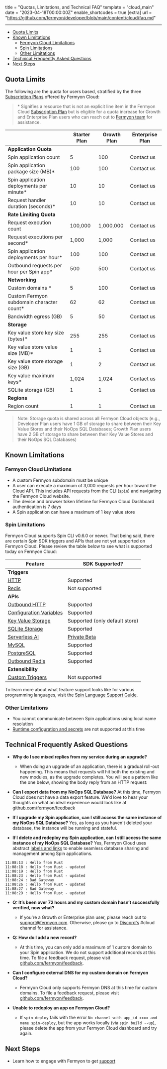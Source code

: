 title = "Quotas, Limitations, and Technical FAQ"
template = "cloud_main"
date = "2023-04-18T00:00:00Z"
enable_shortcodes = true
[extra]
url = "https://github.com/fermyon/developer/blob/main/content/cloud/faq.md"

---
- [Quota Limits](#quota-limits)
- [Known Limitations](#known-limitations)
  - [Fermyon Cloud Limitations](#fermyon-cloud-limitations)
  - [Spin Limitations](#spin-limitations)
  - [Other Limitations](#other-limitations)
- [Technical Frequently Asked Questions](#technical-frequently-asked-questions)
- [Next Steps](#next-steps)

## Quota Limits

The following are the quota for users based, stratified by the three [Subscription Plans](./pricing-and-billing.md) offered by Fermyon Cloud:

> \* Signifies a resource that is not an explicit line item in the Fermyon Cloud [Subscription Plan](https://www.fermyon.com/pricing) but is eligible for a quota increase for Growth and Enterprise Plan users who can reach out to <a href="mailto:sales@fermyon.com">Fermyon team</a> for assistance.

| | Starter Plan | Growth Plan | Enterprise Plan
|-----|-----|-----|-----|
| **Application Quota** |
| Spin application count | 5 | 100 | Contact us 
| Spin application package size (MB)* | 100 | 100 | Contact us
| Spin application deployments per minute* | 10 | 10 | Contact us
| Request handler duration (seconds)* | 10  | 10  | Contact us
| **Rate Limiting Quota** |
| Request execution count | 100,000  | 1,000,000  | Contact us
| Request executions per second* | 1,000 | 1,000 | Contact us 
| Spin application deployments per hour* | 100 | 100 | Contact us
| Outbound requests per hour per Spin app* | 500 | 500 | Contact us
| **Networking** |
| Custom domains * | 5 | 100 | Contact us
| Custom Fermyon subdomain character count* | 62 | 62 | Contact us
| Bandwidth egress (GB) | 5 | 50 | Contact us
| **Storage** |
| Key value store key size (bytes)* | 255 | 255 | Contact us
| Key value store value size (MB)* | 1 | 1 | Contact us
| Key value store storage size (GB) | 1 | 2 | Contact us
| Key value maximum keys* | 1,024 | 1,024 | Contact us
| SQLite storage (GB) | 1 | 1 |  Contact us
| **Regions** |
| Region count| 1 | 1 | Contact us

> Note: Storage quota is shared across all Fermyon Cloud objects (e.g., Developer Plan users have 1 GB of storage to share between their Key Value Stores and their NoOps SQL Databases; Growth Plan users have 2 GB of storage to share between their Key Value Stores and their NoOps SQL Databases)

## Known Limitations

### Fermyon Cloud Limitations

- A custom Fermyon subdomain must be unique
- A user can execute a maximum of 3,000 requests per hour toward the Cloud API. This includes API requests from the CLI (`spin`) and navigating the Fermyon Cloud website.
- The device and browser token lifetime for Fermyon Cloud Dashboard authentication is 7 days
- A Spin application can have a maximum of 1 key value store

### Spin Limitations

Fermyon Cloud supports Spin CLI v0.6.0 or newer. That being said, there are certain Spin SDK triggers and APIs that are not yet supported on Fermyon Cloud. Please review the table below to see what is supported today on Fermyon Cloud: 

| Feature | SDK Supported? |
|-----|-----|
| **Triggers** |
| [HTTP](/spin/http-trigger) | Supported |
| [Redis](/spin/redis-trigger) | Not supported |
| **APIs** |
| [Outbound HTTP](/spin/rust-components.md#sending-outbound-http-requests) | Supported |
| [Configuration Variables](/spin/variables) | Supported |
| [Key Value Storage](/spin/kv-store-api-guide) | Supported (only default store) |
| [SQLite Storage](/spin/sqlite-api-guide) | Supported |
| [Serverless AI](/spin/serverless-ai-api-guide) | [Private Beta](/cloud/serverless-ai.md) |
| [MySQL](/spin/rdbms-storage#using-mysql-and-postgresql-from-applications) | Supported |
| [PostgreSQL](/spin/rdbms-storage#using-mysql-and-postgresql-from-applications) | Supported |
| [Outbound Redis](/spin/rust-components.md#storing-data-in-redis-from-rust-components) | Supported |
| **Extensibility** |
| [Custom Triggers](/spin/extending-and-embedding) | Not supported |

To learn more about what feature support looks like for various programming languages, visit the [Spin Language Support Guide](/spin/language-support-overview.md).

### Other Limitations

- You cannot communicate between Spin applications using local name resolution
- [Runtime configuration and secrets](/spin/dynamic-configuration#runtime-configuration) are not supported at this time

## Technical Frequently Asked Questions

- **Why do I see mixed replies from my service during an upgrade?**
  - When doing an upgrade of an application, there is a gradual roll-out happening. This means that requests will hit both the existing and new modules, as the upgrade completes. You will see a pattern like the one below, showing the body reply from an HTTP request:

- **Can I export data from my NoOps SQL Database?**
At this time, Fermyon Cloud does not have a data export feature. We'd love to hear your thoughts on what an ideal experience would look like at [github.com/fermyon/feedback](https://github.com/fermyon/feedback)

- **If I upgrade my Spin application, can I still access the same instance of my NoOps SQL Database?**
Yes, as long as you haven't deleted your database, the instance will be running and stateful. 

- **If I delete and redeploy my Spin application, can I still access the same instance of my NoOps SQL Database?**
Yes, Fermyon Cloud uses abstract [labels and links](https://developer.fermyon.com/cloud/linking-applications-to-resources-using-labels) to enable seamless database sharing and management among Spin applications.

<!-- @nocpy -->

```text
11:08:13 : Hello from Rust
11:08:18 : Hello from Rust - updated
11:08:19 : Hello from Rust
11:08:23 : Hello from Rust - updated
11:08:24 : Bad Gateway
11:08:26 : Hello from Rust - updated
11:08:27 : Bad Gateway
11:08:29 : Hello from Rust - updated
```

- **Q: It’s been over 72 hours and my custom domain hasn’t successfully verified, now what?** 
  - If you're a Growth or Enterprise plan user, please reach out to [support@fermyon.com](mailto://support@fermyon.com). Otherwise, please go to [Discord's](https://discord.com/invite/AAFNfS7NGf) #cloud channel for assistance. 

- **Q: How do I add a new record?**
  - At this time, you can only add a maximum of 1 custom domain to your Spin application. We do not support additional records at this time. To file a feedback request, please visit [github.com/fermyon/feedback](https://github.com/fermyon/feedback).

- **Can I configure external DNS for my custom domain on Fermyon Cloud?**
  - Fermyon Cloud only supports Fermyon DNS at this time for custom domains. To file a feedback request, please visit [github.com/fermyon/feedback](https://github.com/fermyon/feedback).

- **Unable to redeploy an app on Fermyon Cloud?**
  - If `spin deploy` fails with the error `No channel with app_id xxxx and name spin-deploy`, but the app works locally (via `spin build --up`), please delete the app from your Fermyon Cloud dashboard and try again.

## Next Steps

- Learn how to engage with Fermyon to get [support](support)

